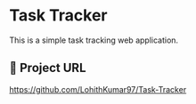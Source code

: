 # Task Tracker

This is a simple task tracking web application.

## 🔗 Project URL

https://github.com/LohithKumar97/Task-Tracker
